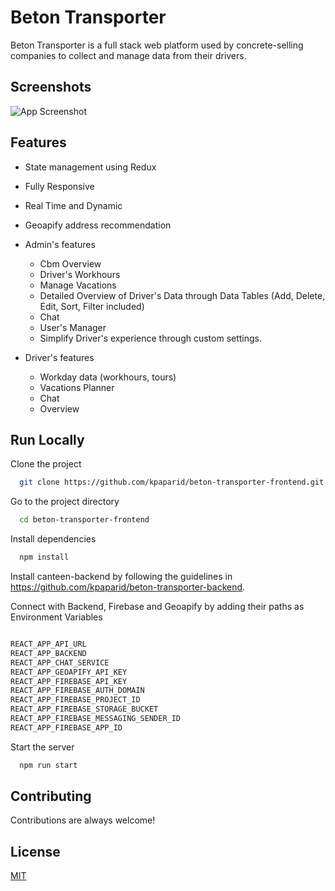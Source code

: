 # Beton Transporter

Beton Transporter is a full stack web platform used by concrete-selling companies to collect and manage data from their drivers.


## Screenshots

![App Screenshot](https://media.giphy.com/media/InfoFlvDzbtrFOLzli/giphy.gif)

  
## Features

- State management using Redux
- Fully Responsive
- Real Time and Dynamic
- Geoapify address recommendation

- Admin's features
  - Cbm Overview
  - Driver's Workhours
  - Manage Vacations
  - Detailed Overview of Driver's Data through Data Tables (Add, Delete, Edit, Sort, Filter included)
  - Chat
  - User's Manager
  - Simplify Driver's experience through custom settings.


- Driver's features
  - Workday data (workhours, tours)
  - Vacations Planner
  - Chat
  - Overview


## Run Locally

Clone the project

```bash
  git clone https://github.com/kpaparid/beton-transporter-frontend.git
```

Go to the project directory

```bash
  cd beton-transporter-frontend
```

Install dependencies

```bash
  npm install
```

Install canteen-backend by following the guidelines in 
https://github.com/kpaparid/beton-transporter-backend.

Connect with Backend, Firebase and Geoapify by adding their paths as Environment Variables
```bash

REACT_APP_API_URL
REACT_APP_BACKEND
REACT_APP_CHAT_SERVICE
REACT_APP_GEOAPIFY_API_KEY
REACT_APP_FIREBASE_API_KEY
REACT_APP_FIREBASE_AUTH_DOMAIN
REACT_APP_FIREBASE_PROJECT_ID
REACT_APP_FIREBASE_STORAGE_BUCKET
REACT_APP_FIREBASE_MESSAGING_SENDER_ID
REACT_APP_FIREBASE_APP_ID
```

Start the server

```bash
  npm run start
```

  
## Contributing

Contributions are always welcome!

  
## License

[MIT](https://choosealicense.com/licenses/mit/)
